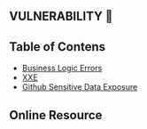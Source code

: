 ## VULNERABILITY :syringe:

## Table of Contens
  - [Business Logic Errors](https://github.com/acvn/b3lajar/blob/master/vuln/business.md)
  - [XXE](https://github.com/acvn/b3lajar/blob/master/vuln/xxe.md)
  - [Github Sensitive Data Exposure](https://github.com/acvn/b3lajar/blob/master/vuln/sensi.md)
  

## Online Resource
